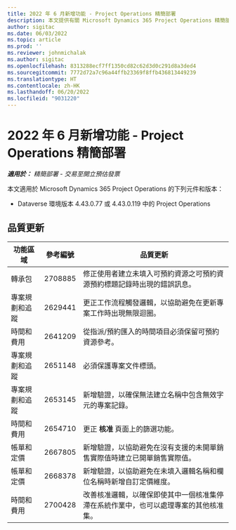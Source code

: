 ```yaml
---
title: 2022 年 6 月新增功能 - Project Operations 精簡部署
description: 本文提供有關 Microsoft Dynamics 365 Project Operations 精簡部署 2022 年 6 月發行版本中所提供之品質更新的資訊。
author: sigitac
ms.date: 06/03/2022
ms.topic: article
ms.prod: ''
ms.reviewer: johnmichalak
ms.author: sigitac
ms.openlocfilehash: 8313288ecf7ff1350cd82c62d3d0c291d8a3ded4
ms.sourcegitcommit: 7772d72a7c96a44ffb23369f8ffb436813449239
ms.translationtype: HT
ms.contentlocale: zh-HK
ms.lasthandoff: 06/20/2022
ms.locfileid: "9031220"
---
```

# <a name="whats-new-june-2022---project-operations-lite-deployment"></a>2022 年 6 月新增功能 - Project Operations 精簡部署

_**適用於：** 精簡部署 - 交易至開立預估發票_

本文適用於 Microsoft Dynamics 365 Project Operations 的下列元件和版本：

- Dataverse 環境版本 4.43.0.77 或 4.43.0.119 中的 Project Operations

## <a name="quality-updates"></a>品質更新

| 功能區域 | 參考編號 | 品質更新 |
| --- | --- | --- |
| 轉承包 | 2708885 | 修正使用者建立未填入可預約資源之可預約資源預約標題記錄時出現的錯誤訊息。 |
| 專案規劃和追蹤 | 2629441 | 更正工作流程觸發邏輯，以協助避免在更新專案工作時出現無限迴圈。 |
| 時間和費用 | 2641209 | 從指派/預約匯入的時間項目必須保留可預約資源參考。 |
| 專案規劃和追蹤 | 2651148 | 必須保護專案文件標頭。|
| 專案規劃和追蹤 | 2653145 | 新增驗證，以確保無法建立名稱中包含無效字元的專案記錄。 |
| 時間和費用 | 2654710 | 更正 **核准** 頁面上的篩選功能。 |
| 帳單和定價 | 2667805 | 新增驗證，以協助避免在沒有支援的未開單銷售實際值時建立已開單銷售實際值。 |
| 帳單和定價 | 2668378 | 新增驗證，以協助避免在未填入邏輯名稱和欄位名稱時新增自訂定價維度。 |
| 時間和費用 | 2700428 | 改善核准邏輯，以確保即使其中一個核准集停滯在系統作業中，也可以處理專案的其他核准集。 |
